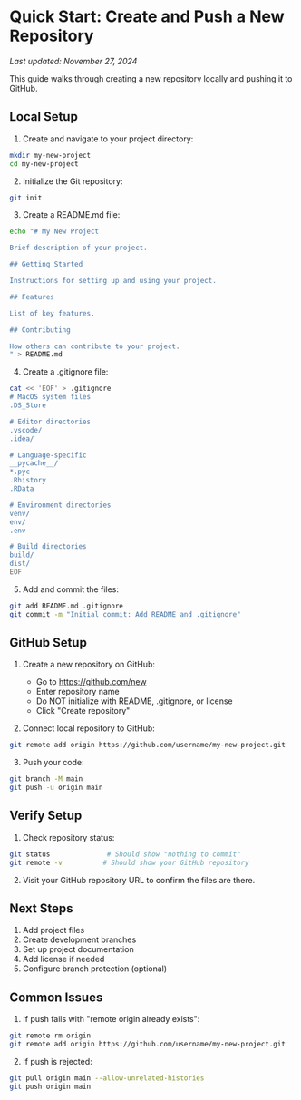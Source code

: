 # Quick Start: Create and Push a New Repository
*Last updated: November 27, 2024*

This guide walks through creating a new repository locally and pushing it to GitHub.

## Local Setup

1. Create and navigate to your project directory:
```bash
mkdir my-new-project
cd my-new-project
```

2. Initialize the Git repository:
```bash
git init
```

3. Create a README.md file:
```bash
echo "# My New Project

Brief description of your project.

## Getting Started

Instructions for setting up and using your project.

## Features

List of key features.

## Contributing

How others can contribute to your project.
" > README.md
```

4. Create a .gitignore file:
```bash
cat << 'EOF' > .gitignore
# MacOS system files
.DS_Store

# Editor directories
.vscode/
.idea/

# Language-specific
__pycache__/
*.pyc
.Rhistory
.RData

# Environment directories
venv/
env/
.env

# Build directories
build/
dist/
EOF
```

5. Add and commit the files:
```bash
git add README.md .gitignore
git commit -m "Initial commit: Add README and .gitignore"
```

## GitHub Setup

1. Create a new repository on GitHub:
   - Go to https://github.com/new
   - Enter repository name
   - Do NOT initialize with README, .gitignore, or license
   - Click "Create repository"

2. Connect local repository to GitHub:
```bash
git remote add origin https://github.com/username/my-new-project.git
```

3. Push your code:
```bash
git branch -M main
git push -u origin main
```

## Verify Setup

1. Check repository status:
```bash
git status              # Should show "nothing to commit"
git remote -v          # Should show your GitHub repository
```

2. Visit your GitHub repository URL to confirm the files are there.

## Next Steps

1. Add project files
2. Create development branches
3. Set up project documentation
4. Add license if needed
5. Configure branch protection (optional)

## Common Issues

1. If push fails with "remote origin already exists":
```bash
git remote rm origin
git remote add origin https://github.com/username/my-new-project.git
```

2. If push is rejected:
```bash
git pull origin main --allow-unrelated-histories
git push origin main
```